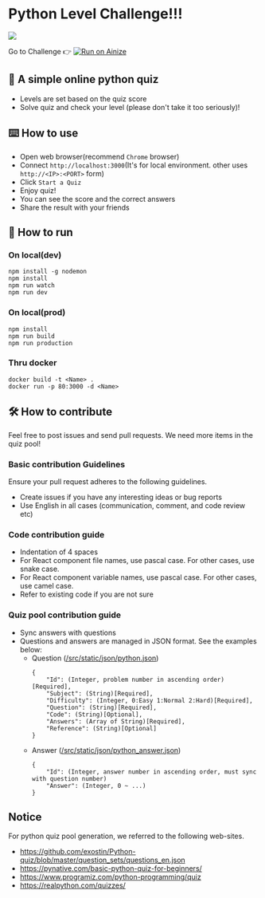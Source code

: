 
# Python Level Challenge!!!
<img src="./plc-logo.png" />

Go to Challenge 👉
[![Run on Ainize](https://ainize.ai/static/images/run_on_ainize_button.svg)](https://plc.pengin7384.endpoint.ainize.ai/)

## 💯 A simple online python quiz
- Levels are set based on the quiz score
- Solve quiz and check your level (please don't take it too seriously)!

## ⌨️ How to use
- Open web browser(recommend `Chrome` browser)
- Connect `http://localhost:3000`(It's for local environment. other uses `http://<IP>:<PORT>` form)
- Click `Start a Quiz`
- Enjoy quiz!
- You can see the score and the correct answers
- Share the result with your friends 

## 🚀 How to run

### On local(dev)
```
npm install -g nodemon
npm install
npm run watch
npm run dev
```
### On local(prod)
```
npm install
npm run build
npm run production
```

### Thru docker
```
docker build -t <Name> .
docker run -p 80:3000 -d <Name>
```

## 🛠 How to contribute
Feel free to post issues and send pull requests. We need more items in the quiz pool!

### Basic contribution Guidelines
Ensure your pull request adheres to the following guidelines.
- Create issues if you have any interesting ideas or bug reports
- Use English in all cases (communication, comment, and code review etc)

### Code contribution guide
- Indentation of 4 spaces
- For React component file names, use pascal case. For other cases, use snake case.
- For React component variable names, use pascal case. For other cases, use camel case.
- Refer to existing code if you are not sure

### Quiz pool contribution guide
- Sync answers with questions
- Questions and answers are managed in JSON format. See the examples below:
  - Question ([/src/static/json/python.json](https://github.com/ainize-team/python-level-challenge/blob/master/src/static/json/python.json))
    ```
    {
        "Id": (Integer, problem number in ascending order)[Required],
        "Subject": (String)[Required],
        "Difficulty": (Integer, 0:Easy 1:Normal 2:Hard)[Required],
        "Question": (String)[Required],
        "Code": (String)[Optional],
        "Answers": (Array of String)[Required],
        "Reference": (String)[Optional]
    }
    ```
  - Answer ([/src/static/json/python_answer.json](https://github.com/ainize-team/python-level-challenge/blob/master/src/static/json/python_answer.json))
    ```
    {
        "Id": (Integer, answer number in ascending order, must sync with question number)
        "Answer": (Integer, 0 ~ ...)
    }
    ```

## Notice
For python quiz pool generation, we referred to the following web-sites.
- https://github.com/exostin/Python-quiz/blob/master/question_sets/questions_en.json
- https://pynative.com/basic-python-quiz-for-beginners/
- https://www.programiz.com/python-programming/quiz
- https://realpython.com/quizzes/
